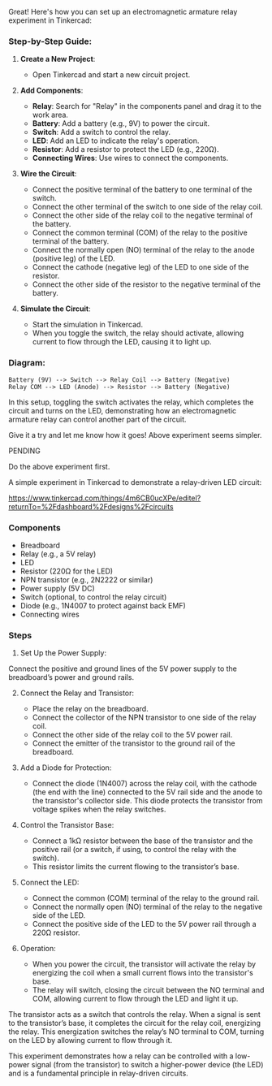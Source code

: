 Great! Here's how you can set up an electromagnetic armature relay experiment in Tinkercad:

### Step-by-Step Guide:

1. **Create a New Project**:
   - Open Tinkercad and start a new circuit project.

2. **Add Components**:
   - **Relay**: Search for "Relay" in the components panel and drag it to the work area.
   - **Battery**: Add a battery (e.g., 9V) to power the circuit.
   - **Switch**: Add a switch to control the relay.
   - **LED**: Add an LED to indicate the relay's operation.
   - **Resistor**: Add a resistor to protect the LED (e.g., 220Ω).
   - **Connecting Wires**: Use wires to connect the components.

3. **Wire the Circuit**:
   - Connect the positive terminal of the battery to one terminal of the switch.
   - Connect the other terminal of the switch to one side of the relay coil.
   - Connect the other side of the relay coil to the negative terminal of the battery.
   - Connect the common terminal (COM) of the relay to the positive terminal of the battery.
   - Connect the normally open (NO) terminal of the relay to the anode (positive leg) of the LED.
   - Connect the cathode (negative leg) of the LED to one side of the resistor.
   - Connect the other side of the resistor to the negative terminal of the battery.

4. **Simulate the Circuit**:
   - Start the simulation in Tinkercad.
   - When you toggle the switch, the relay should activate, allowing current to flow through the LED, causing it to light up.

### Diagram:
```
Battery (9V) --> Switch --> Relay Coil --> Battery (Negative)
Relay COM --> LED (Anode) --> Resistor --> Battery (Negative)
```

In this setup, toggling the switch activates the relay, which completes the circuit and turns on the LED, demonstrating how an electromagnetic armature relay can control another part of the circuit.

Give it a try and let me know how it goes!
Above experiment seems simpler. 

PENDING

Do the above experiment first.


A simple experiment in Tinkercad to demonstrate a relay-driven LED circuit:

https://www.tinkercad.com/things/4m6CB0ucXPe/editel?returnTo=%2Fdashboard%2Fdesigns%2Fcircuits

### Components

- Breadboard
- Relay (e.g., a 5V relay)
- LED
- Resistor (220Ω for the LED)
- NPN transistor (e.g., 2N2222 or similar)
- Power supply (5V DC)
- Switch (optional, to control the relay circuit)
- Diode (e.g., 1N4007 to protect against back EMF)
- Connecting wires

### Steps

1. Set Up the Power Supply:

Connect the positive and ground lines of the 5V power supply to the breadboard’s power and ground rails.

2. Connect the Relay and Transistor:
   - Place the relay on the breadboard.
   - Connect the collector of the NPN transistor to one side of the relay coil.
   - Connect the other side of the relay coil to the 5V power rail.
   - Connect the emitter of the transistor to the ground rail of the breadboard.

3. Add a Diode for Protection:
   - Connect the diode (1N4007) across the relay coil, with the cathode (the end with the line) connected to the 5V rail side and the anode to the transistor's collector side. This diode protects the transistor from voltage spikes when the relay switches.

4. Control the Transistor Base:
   - Connect a 1kΩ resistor between the base of the transistor and the positive rail (or a switch, if using, to control the relay with the switch).
   - This resistor limits the current flowing to the transistor’s base.

5. Connect the LED:
   - Connect the common (COM) terminal of the relay to the ground rail.
   - Connect the normally open (NO) terminal of the relay to the negative side of the LED.
   - Connect the positive side of the LED to the 5V power rail through a 220Ω resistor.

6. Operation:
   - When you power the circuit, the transistor will activate the relay by energizing the coil when a small current flows into the transistor's base.
   - The relay will switch, closing the circuit between the NO terminal and COM, allowing current to flow through the LED and light it up.

The transistor acts as a switch that controls the relay. When a signal is sent to the transistor’s base, it completes the circuit for the relay coil, energizing the relay. This energization switches the relay’s NO terminal to COM, turning on the LED by allowing current to flow through it.

This experiment demonstrates how a relay can be controlled with a low-power signal (from the transistor) to switch a higher-power device (the LED) and is a fundamental principle in relay-driven circuits.
